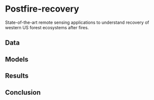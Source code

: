 # Postfire-recovery
State-of-the-art remote sensing applications to understand recovery of western US forest ecosystems after fires.

## Data
## Models
## Results
## Conclusion
